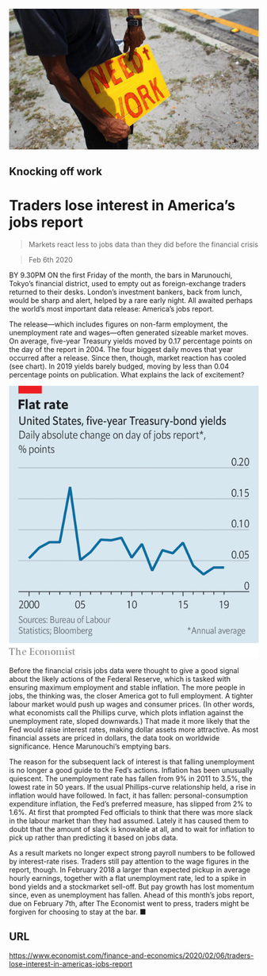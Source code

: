 ![](./images/20200208_FNP503.jpg)

## Knocking off work

# Traders lose interest in America’s jobs report

> Markets react less to jobs data than they did before the financial crisis

> Feb 6th 2020

BY 9.30PM ON the first Friday of the month, the bars in Marunouchi, Tokyo’s financial district, used to empty out as foreign-exchange traders returned to their desks. London’s investment bankers, back from lunch, would be sharp and alert, helped by a rare early night. All awaited perhaps the world’s most important data release: America’s jobs report.

The release—which includes figures on non-farm employment, the unemployment rate and wages—often generated sizeable market moves. On average, five-year Treasury yields moved by 0.17 percentage points on the day of the report in 2004. The four biggest daily moves that year occurred after a release. Since then, though, market reaction has cooled (see chart). In 2019 yields barely budged, moving by less than 0.04 percentage points on publication. What explains the lack of excitement?

![](./images/20200208_FNC114.png)

Before the financial crisis jobs data were thought to give a good signal about the likely actions of the Federal Reserve, which is tasked with ensuring maximum employment and stable inflation. The more people in jobs, the thinking was, the closer America got to full employment. A tighter labour market would push up wages and consumer prices. (In other words, what economists call the Phillips curve, which plots inflation against the unemployment rate, sloped downwards.) That made it more likely that the Fed would raise interest rates, making dollar assets more attractive. As most financial assets are priced in dollars, the data took on worldwide significance. Hence Marunouchi’s emptying bars.

The reason for the subsequent lack of interest is that falling unemployment is no longer a good guide to the Fed’s actions. Inflation has been unusually quiescent. The unemployment rate has fallen from 9% in 2011 to 3.5%, the lowest rate in 50 years. If the usual Phillips-curve relationship held, a rise in inflation would have followed. In fact, it has fallen: personal-consumption expenditure inflation, the Fed’s preferred measure, has slipped from 2% to 1.6%. At first that prompted Fed officials to think that there was more slack in the labour market than they had assumed. Lately it has caused them to doubt that the amount of slack is knowable at all, and to wait for inflation to pick up rather than predicting it based on jobs data.

As a result markets no longer expect strong payroll numbers to be followed by interest-rate rises. Traders still pay attention to the wage figures in the report, though. In February 2018 a larger than expected pickup in average hourly earnings, together with a flat unemployment rate, led to a spike in bond yields and a stockmarket sell-off. But pay growth has lost momentum since, even as unemployment has fallen. Ahead of this month’s jobs report, due on February 7th, after The Economist went to press, traders might be forgiven for choosing to stay at the bar. ■

## URL

https://www.economist.com/finance-and-economics/2020/02/06/traders-lose-interest-in-americas-jobs-report

